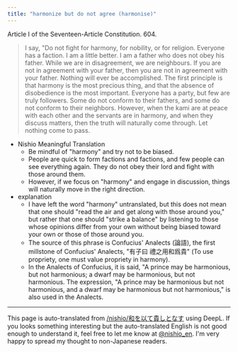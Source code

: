 ```yaml
---
title: "harmonize but do not agree (harmonise)"
---
```


Article I of the Seventeen-Article Constitution. 604.
> I say, "Do not fight for harmony, for nobility, or for religion. Everyone has a faction. I am a little better. I am a father who does not obey his father. While we are in disagreement, we are neighbours. If you are not in agreement with your father, then you are not in agreement with your father. Nothing will ever be accomplished.
> The first principle is that harmony is the most precious thing, and that the absence of disobedience is the most important. Everyone has a party, but few are truly followers. Some do not conform to their fathers, and some do not conform to their neighbors. However, when the kami are at peace with each other and the servants are in harmony, and when they discuss matters, then the truth will naturally come through. Let nothing come to pass.
- Nishio Meaningful Translation
    - Be mindful of "harmony" and try not to be biased.
    - People are quick to form factions and factions, and few people can see everything again. They do not obey their lord and fight with those around them.
    - However, if we focus on "harmony" and engage in discussion, things will naturally move in the right direction.
- explanation
    - I have left the word "harmony" untranslated, but this does not mean that one should "read the air and get along with those around you," but rather that one should "strike a balance" by listening to those whose opinions differ from your own without being biased toward your own or those of those around you.
    - The source of this phrase is Confucius' Analects (論語), the first millstone of Confucius' Analects, "有子曰 禮之用和爲貴" (To use propriety, one must value propriety in harmony).
    - In the Analects of Confucius, it is said, "A prince may be harmonious, but not harmonious; a dwarf may be harmonious, but not harmonious. The expression, "A prince may be harmonious but not harmonious, and a dwarf may be harmonious but not harmonious," is also used in the Analects.

---
This page is auto-translated from [/nishio/和を以て貴しとなす](https://scrapbox.io/nishio/和を以て貴しとなす) using DeepL. If you looks something interesting but the auto-translated English is not good enough to understand it, feel free to let me know at [@nishio_en](https://twitter.com/nishio_en). I'm very happy to spread my thought to non-Japanese readers.